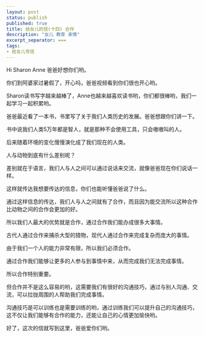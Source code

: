 ```yaml
---
layout: post
status: publish
published: true
title: 给女儿的信(十四) 合作
description: "女儿 教育 亲情"
excerpt_separator: ===
tags:
- 给女儿写信
---
```



Hi Sharon Anne 爸爸好想你们哟。

你们到阿婆家过暑假了，开心吗，爸爸视频看到你们很也开心哟。

Sharon读书写字越来越棒了，Anne也越来越喜欢读书哟，你们都很棒哟，我们一起学习一起积累哟。

爸爸最近看了一本书，书里写了关于我们人类历史的发展。爸爸想跟你们讲一下。

书中说我们人类5万年都是智人，就是那种不会使用工具，只会嗷嗷叫的人。

后来随着环境的变化慢慢演化成了我们现在的人类。

人与动物到底有什么差别呢？

差别就在于语言，我们人与人之间可以通过说话来交流，就像爸爸现在你们说话一样。

这样就传达我想要传达的信息，你们也能听懂爸爸说了什么。

通过这样信息的传达，我们人与人之间就有了合作，而且因为能交流所以这种合作比动物之间的合作会更加的好。

所以我们人最大的优势就是合作，通过合作我们能办成很多大事情。

古代人通过合作来捕杀大型的猎物，现代人通过合作来完成复杂而庞大的事情。

由于我们一个人的能力非常有限，所以我们必须合作。

通过合作我们能够让更多的人参与到事情中来，从而完成我们无法完成事情。

所以合作特别重要。

但合作并不是这么容易的哟，这需要我们有很好的沟通技巧，通过与别人沟通、交流，可以拉拢周围的人帮助我们完成事情。

沟通技巧是可以训练也是需要训练的哟，通过训练我们可以提升自己的沟通技巧，这不仅让我们能够有合作的能力，还能让自己的心情更加愉快哟。

好了，这次的信就写到这里，爸爸爱你们哟。





